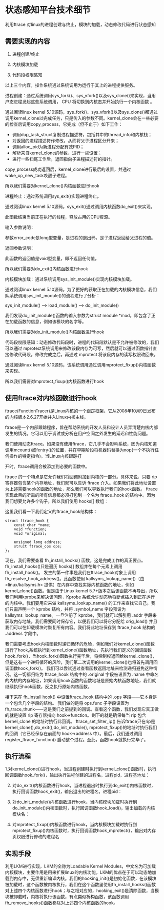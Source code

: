 # 状态感知平台技术细节
利用ftrace 对linux的进程创建与终止，模块的加载，动态修改代码进行状态感知

## 需要实现的内容
1.	进程创建/终止

2.	内核模块加载

3.	代码段权限感知

以上三个内容，操作系统通过系统调用为运行于其上的进程提供服务。

进程创建：通过系统调用sys_fork()、sys_vfork()以及sys_clone()来实现，当用户态进程发起这些系统调用， CPU 将切换到内核态并开始执行一个内核函数 。

通过阅读linux kernel 5.10源码，sys_fork()、sys_vfork()以及sys_clone()都通过调用kernel_clone以完成任务，只是传入的参数不同。kernel_clone会在一些必要的检查后调用copy_process，它完成（但不止于）如下工作：
- 调用dup_task_struct复制进程描述符，包括其中的thread_info和内核栈；
- 对返回的进程描述符作修改，从而将父子进程区分开来；
- 调用alloc_pid为新进程分配有效PID；
- 解析来自kernel_clone的参数，进行一些设置；
- 进行一些扫尾工作后，返回指向子进程描述符的指针。

copy_process成功返回后，kernel_clone进行最后的设置，并通过wake_up_new_task唤醒子进程。

所以我们需要对kernel_clone()内核函数进行hook

进程终止：通过系统调用sys_exit()实现进程终止。

通过阅读linux kernel 5.10源码，sys_exit()通过调用内核函数do_exit()来实现。

此函数结束当前正在执行的线程，释放占用的CPU资源。

输入参数说明：

参数error_code是long型变量，是进程的退出码，是子进程返回给父进程的值。

返回参数说明：

此函数的返回值是void型变量，即不返回任何值。

所以我们需要对do_exit()内核函数进行hook

内核模块加载：通过系统调用sys_init_module()实现内核模块加载。

通过阅读linux kernel 5.10源码，为了更好的获取正在加载的内核模块信息，我们队系统调用sys_init_module()的流程进行了分析：

sys_init_module() --> load_module() --> do_init_module()

我们发现do_init_module()函数的输入参数为struct module *mod，即包含了正在加载函数的信息，例如该模块的名字等。

所以我们需要对do_init_module()内核函数进行hook

代码段权限感知：动态修改代码段时，进程的代码段默认是不允许被修改的，我们可以通过 mprotect系统调用来修改该段内存为可写，然后就可以通过函数指针直接修改代码段。修改完成之后，再通过 
mprotect 将该段内存的读写权限改回来。

通过阅读linux kernel 5.10源码，该系统调用通过调用mprotect_fixup()内核函数来实现。

所以我们需要对mprotect_fixup()内核函数进行hook

##	使用ftrace对内核函数进行hook
ftrace(FunctionTracer)是Linux内核的一个跟踪框架，它从2008年10月9日发布的内核版本2.6.27开始并入Linux内核主线。

ftrace是一个内部跟踪程序，旨在帮助系统的开发人员和设计人员弄清楚内核内部发生的情况。它可以用于调试或分析在用户空间之外发生的延迟和性能问题。

我们使用动态ftrace。如果没有使用ftrace，它几乎不会影响系统，因为内核知道调用mcount()或fentry()的位置，并在早期阶段将机器码替换为nop(一个不执行任何操作的特定指令)。当Linux内核跟踪打

开时，ftrace调用会被添加到必要的函数中。

ftrace 的一个特点是它允许我们将回调附加到内核的一部分。具体来说，只要 rip 寄存器包含某个内存地址，我们就可以告诉 ftrace 介入。如果我们将此地址设置为上述需要hook的函数的地址，那么我们可以导致执行我们的hook函数。
ftrace 实现此目的所需的所有信息都必须打包到一个名为 ftrace_hook 的结构中。因为我们想要允许多个钩子，所以我们使用 hooks[] 数组：

 
这里我们看一下我们定义的ftrace_hook结构体：
```
struct ftrace_hook {
    const char *name;
    void *function;
    void *original;

    unsigned long address;
    struct ftrace_ops ops;
};
```
现在，我们需要查看 fh_install_hooks() 函数，这是完成工作的真正要点。fh_install_hooks()只是遍历 hooks[] 数组并在每个元素上调用fh_install_hook()。
发生的第一件事是我们在ftrace_hook对象上调用 fh_resolve_hook_address()。此函数使用 kallsyms_lookup_name()（由 <linux/kallsyms.h> 提供）在内存中查找实际内核函数的地址，例如kernel_clone()函数。但是由于Linux kernel 5.7+版本之后该函数不再导出，所以我们利用kprobe来解决该问题，Kprobe 系统允许动态地将断点插入到正在运行的内核中。我们要用它来做 kallsyms_lookup_name() 的工作来查找它自己。我们只需声明一个 kprobe 结构，并将 .symbol_name 字段预设为 kallsyms_lookup_name。一旦注册了 kprobe，我们就可以解引用 .addr 字段来获取内存地址。我们需要同时保存它，以便我们可以将它分配给 orig_load() 并且我们可以在卸载模块时恢复所有内容。我们将此地址保存到 ftrace_hook 结构的 .address 字段中。

我们需要考虑hook内核函数时递归循环的危险，例如我们对kernel_clone()函数进行了hook,系统执行到kernel_clone()函数地址，先执行我们定义的回调函数hook_fork()，当hook_fork()函数执行完毕后，将控制权返回给kernel_clone()，但是这有一个递归循环的风险，我们第二次调用的kernel_clone()也将首先调用回调函数hook_fork()。
我们可以尝试通过查看函数返回地址来检测递归避免这种情况。这一切都归结为 ftrace_hook 结构中的 .original 字段被设置为 .name 中命名的内核的内存地址，如果调用hook函数的函数地址是原始内核函数地址，我们就继续执行hook函数，反之执行原始内核函数。

接下来在 fh_install hook() 中设置ftrace_hook 结构中的 .ops 字段——它本身是一个包含几个字段的结构。
我们做的是将 ops.func 子字段设置为 fh_trace_thunk——这是我们之前提到的回调。查看这个函数，我们发现它真正做的就是设置 rip 寄存器指向 hook->function。剩下的就是确保每当 rip 包含 kernel_clone 的地址时执行此回调。
ftrace_set_filter_ip() 告诉ftrace只在rip是 kernel_clone(),do_exit(),do_init_module(),
mprotect_fixup()的地址时执行我们的回调（它已经保存在前面的 hook->address 中）。最后，我们通过调用 register_ftrace_function() 启动整个过程。至此，函数hook就执行完毕了。

## 执行流程
1.对kernel_clone()进行hook，当进程创建时执行到kernel_clone()函数时，执行回调函数hook_fork()，输出执行进程创建的进程名，进程pid，进程基地址：
 
2.	对do_exit()内核函数进行hook，当进程退出时执行到do_exit()内核函数时，执行回调函数hook_exit()，输出退出的进程名，进程pid：

3.	对do_init_module()内核函数进行hook，当内核模块加载时执行到do_init_module()内核函数时，执行回调函数hook_load()，输出加载的内核模块名：
 
4.	对mprotect_fixup()内核函数进行hook，当内核模块加载时执行到mprotect_fixup()内核函数时，执行回调函数hook_mprotect()，输出对内存页权限进行修改的进程名

## 实现手段
利用LKM进行实现，LKM的全称为Loadable Kernel Modules，中文名为可加载内核模块，主要作用是用来扩展linux的内核功能。LKM的优点在于可以动态地加载到内存中，无须重新编译内核。我们的hooking_init()是初始化函数，在该模块被加载时，这个函数被内核执行，我们在这个函数里使用fh_install_hooks()函数对上述四个内核函数进行hook；与之相对应的，hooking_exit()是清除函数，当模块被卸载时，内核将执行该函数，有点类似析构函数，该函数调用fh_remove_hooks()函数移除对上述四个内核函数的hook。
